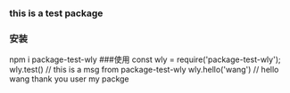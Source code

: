 ### this is a test package
### 安装 
npm i package-test-wly 
###使用
const wly = require('package-test-wly'); 
wly.test() // this is a msg from package-test-wly 
wly.hello('wang') // hello wang thank you user my packge 
